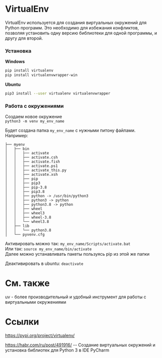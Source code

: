 # VirtualEnv

VirtualEnv используется для создания виртуальных окружений для Python программ. Это необходимо для избежания конфликтов, позволяя установить одну версию библиотеки для одной программы, и другу для второй.

### Установка

**Windows**
```bash
pip install virtualenv
pip install virtualenvwrapper-win
```


**Ubuntu**
```bash
pip3 install --user virtualenv virtualenvwrapper
```

### Работа с окружениями

Создаем новое окружение\
`python3 -m venv my_env_name` 	

Будет создана папка `my_env_name` с нужными питону файлами.
Например:
```
├── myenv
│   ├── bin
│   │   ├── activate
│   │   ├── activate.csh
│   │   ├── activate.fish
│   │   ├── activate.ps1
│   │   ├── activate_this.py
│   │   ├── activate.xsh
│   │   ├── pip
│   │   ├── pip3
│   │   ├── pip-3.8
│   │   ├── pip3.8
│   │   ├── python -> /usr/bin/python3
│   │   ├── python3 -> python
│   │   ├── python3.8 -> python
│   │   ├── wheel
│   │   ├── wheel3
│   │   ├── wheel-3.8
│   │   └── wheel3.8
│   ├── lib
│   │   └── python3.8
│   └── pyvenv.cfg
```

Активировать можно так: `my_env_name/Scripts/activate.bat`\
Или так: `source my_env_name/bin/activate`\
Далее можно устанавливать пакеты пользуясь pip из этой же папки

Деактивировать в ubuntu: `deactivate`

# См. также
uv - более производительный и удобный инструмент для работы с виртуальными окружениями

# Ссылки
https://pypi.org/project/virtualenv/

https://habr.com/ru/post/491916/ -- Создание виртуальных окружений и установка библиотек для Python 3 в IDE PyCharm
